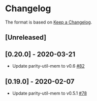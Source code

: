# Changelog

The format is based on [Keep a Changelog].

[Keep a Changelog]: http://keepachangelog.com/en/1.0.0/

## [Unreleased]

## [0.20.0] - 2020-03-21
- Update parity-util-mem to v0.6 [#82](https://github.com/paritytech/trie/pull/82)

## [0.19.0] - 2020-02-07
- Update parity-util-mem to v0.5.1 [#78](https://github.com/paritytech/trie/pull/78)
